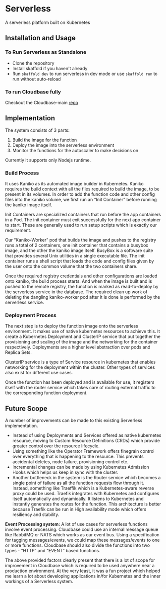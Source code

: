 # Serverless

A serverless platform built on Kubernetes

## Installation and Usage

### To Run Serverless as Standalone

- Clone the repository
- Install skaffold if you haven't already
- Run `skaffold dev` to run serverless in dev mode or use `skaffold run` to run without auto-reload

### To run Cloudbase fully 

Checkout the Cloudbase-main [repo](https://github.com/Cloudbase-Project/cloudbase-main)

## Implementation

The system consists of 3 parts:
1) Build the image for the function
2) Deploy the image into the serverless environment
3) Monitor the functions for the autoscaler to make decisions on

Currently it supports only Nodejs runtime.

### Build Process

It uses Kaniko as its automated image builder in Kubernetes. Kaniko requires the build context with all the files required to build the image, to be present in its volumes. In order to add the function code and other config files into the kaniko volume, we first run an “Init Container” before running the kaniko image itself.

Init Containers are specialized containers that run before the app containers in a Pod. The init container must exit successfully for the next app container to start. These are generally used to run setup scripts which is exactly our requirement.

Our “Kaniko-Worker” pod that builds the image and pushes to the registry runs a total of 2 containers, one init container that contains a busybox image, and the other the kaniko image itself. BusyBox is a software suite that provides several Unix utilities in a single executable file. The init container runs a shell script that loads the code and config files given by the user onto the common volume that the two containers share.

Once the required registry credentials and other configurations are loaded onto kaniko, the build process starts.
And when the image is built and is pushed to the remote registry, the function is marked as read-to-deploy by the serverless service in the database. The required clean up work of deleting the dangling kaniko-worker pod after it is done is performed by the serverless service.


### Deployment Process

The next step is to deploy the function image onto the serverless environment. It makes use of native kubernetes resources to achieve this. It create a Kubernetes Deployment and ClusterIP service that put together the provisioning and scaling of the image and the networking for the container respectively.
Deployments are a higher level abstraction over pods and Replica Sets.

ClusterIP service is a type of Service resource in kubernetes that enables networking for the deployment within the cluster. Other types of services also exist for different use cases.

Once the function has been deployed and is available for use, it registers itself with the router service which takes care of routing external traffic to the corresponding function deployment.


## Future Scope

A number of improvements can be made to this existing Serverless implementation.

- Instead of using Deployments and Services offered as native kubernetes resource, moving to Custom Resource Definitions (CRDs) which provide greater control over the resource lifecycle.
- Using something like the Operator Framework offers finegrain control over everything that is happening to the resource. This prevents accidental deletes, node failure, provisioning control etc.
- Incremental changes can be made by using Kubernetes Admission Hooks which helps us keep in sync with the cluster.
- Another bottleneck in the system is the Router service which becomes a single point of failure as all
the function requests flow through it. Instead, something like Traeffik which is a Kubernetes-aware reverse proxy could be used. Traefik integrates with Kubernetes and configures itself automatically and dynamically. It listens to Kubernetes and instantly generates the routes for the function. This architecture is better because Traefik can be run in High availability mode which offers resiliency and stability.

**Event Processing system:** A lot of use cases for serverless functions involve event processing.
Cloudbase could use an internal message queue like RabbitMQ or NATS which works as our event bus. Using a specification for tagging messages/events, we could map these messages/events to one or more functions. Cloudbase should also divide the functions into two types - “HTTP” and “EVENT” based functions.

The above provided factors clearly present that there is a lot of scope for improvement in Cloudbase which is required to be used anywhere near a production environment. At the very least, it was a fun project which helped me learn a lot about developing applications in/for Kubernetes and the inner workings of a Serverless system. 
